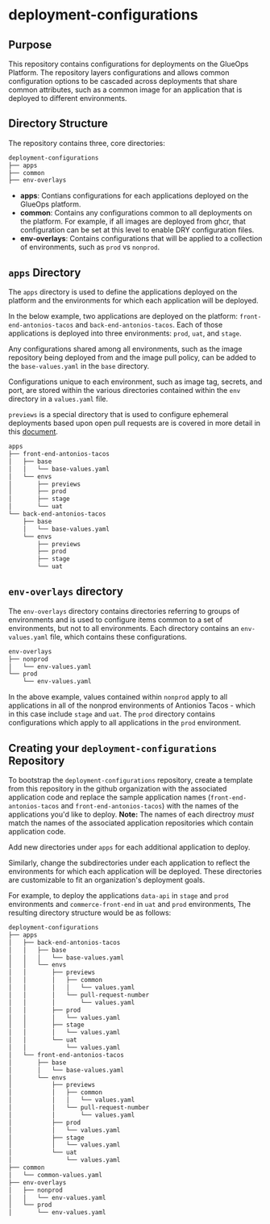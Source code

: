 # deployment-configurations

## Purpose

This repository contains configurations for deployments on the GlueOps Platform.  The repository layers configurations and allows common configuration options to be cascaded across deployments that share common attributes, such as a common image for an application that is deployed to different environments.

## Directory Structure

The repository contains three, core directories:

```sh
deployment-configurations
├── apps
├── common
├── env-overlays
```

* **apps**: Contians configurations for each applications deployed on the GlueOps platform.
* **common**: Contains any configurations common to all deployments on the platform.  For example, if all images are deployed from ghcr, that configuration can be set at this level to enable DRY configuration files.
* **env-overlays**: Contains configurations that will be applied to a collection of environments, such as `prod` vs `nonprod`.

## `apps` Directory

The `apps` directory is used to define the applications deployed on the platform and the environments for which each application will be deployed.

In the below example, two applications are deployed on the platform: `front-end-antonios-tacos` and `back-end-antonios-tacos`.  Each of those applications is deployed into three environments: `prod`, `uat`, and `stage`.

Any configurations shared among all environments, such as the image repository being deployed from and the image pull policy, can be added to the `base-values.yaml` in the `base` directory.

Configurations unique to each environment, such as image tag, secrets, and port, are stored within the various directories contained within the `env` directory in a `values.yaml` file.

`previews` is a special directory that is used to configure ephemeral deployments based upon open pull requests are is covered in more detail in this [document](tbd).

```sh
apps
├── front-end-antonios-tacos
│   ├── base
│   │   └── base-values.yaml
│   └── envs
│       ├── previews
│       ├── prod
│       ├── stage
│       └── uat
└── back-end-antonios-tacos
    ├── base
    │   └── base-values.yaml
    └── envs
        ├── previews
        ├── prod
        ├── stage
        └── uat
```

## `env-overlays` directory

The `env-overlays` directory contains directories referring to groups of environments and is used to configure items common to a set of environments, but not to all environments.  Each directory contains an `env-values.yaml` file, which contains these configurations.

```sh
env-overlays
├── nonprod
│   └── env-values.yaml
└── prod
    └── env-values.yaml
```

In the above example, values contained within `nonprod` apply to all applications in all of the nonprod environments of Antionios Tacos - which in this case include `stage` and `uat`.
The `prod` directory contains configurations which apply to all applications in the `prod` environment.

## Creating your `deployment-configurations` Repository

To bootstrap the `deployment-configurations` repository, create a template from this repository in the github organization with the associated application code and replace the sample application names (`front-end-antonios-tacos` and `front-end-antonios-tacos`) with the names of the applications you'd like to deploy.
**Note:** The names of each directroy _must_ match the names of the associated application repositories which contain application code.

Add new directories under `apps` for each additional application to deploy.

Similarly, change the subdirectories under each application to reflect the environments for which each application will be deployed.  These directories are customizable to fit an organization's deployment goals.

For example, to deploy the applications `data-api` in `stage` and `prod` environments and `commerce-front-end` in `uat` and `prod` environments, The resulting directory structure would be as follows:

```sh
deployment-configurations
├── apps
│   ├── back-end-antonios-tacos
│   │   ├── base
│   │   │   └── base-values.yaml
│   │   └── envs
│   │       ├── previews
│   │       │   ├── common
│   │       │   │   └── values.yaml
│   │       │   └── pull-request-number
│   │       │       └── values.yaml
│   │       ├── prod
│   │       │   └── values.yaml
│   │       ├── stage
│   │       │   └── values.yaml
│   │       └── uat
│   │           └── values.yaml
│   └── front-end-antonios-tacos
│       ├── base
│       │   └── base-values.yaml
│       └── envs
│           ├── previews
│           │   ├── common
│           │   │   └── values.yaml
│           │   └── pull-request-number
│           │       └── values.yaml
│           ├── prod
│           │   └── values.yaml
│           ├── stage
│           │   └── values.yaml
│           └── uat
│               └── values.yaml
├── common
│   └── common-values.yaml
├── env-overlays
│   ├── nonprod
│   │   └── env-values.yaml
│   └── prod
│       └── env-values.yaml
```
